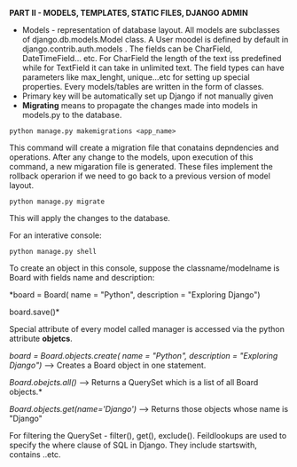 **PART II - MODELS, TEMPLATES, STATIC FILES, DJANGO ADMIN**

* Models - representation of database layout. All models are subclasses of django.db.models.Model class. A User moodel is defined by default in django.contrib.auth.models . The fields can be CharField, DateTimeField... etc. For CharField the length of the text iss predefined while for TextField it can take in unlimited text. The field types can have parameters like max_lenght, unique...etc for setting up special properties. Every models/tables are written in the form of classes.
* Primary key will be automatically set up Django if not manually given
* __Migrating__ means to propagate the changes made into models in models.py to the database.
```
python manage.py makemigrations <app_name>
```
This command will create a migration file that conatains depndencies and operations. After any change to the models, upon execution of this command, a new migaration file is generated. These files implement the rollback operarion if we need to go back to a previous version of model layout.
```
python manage.py migrate
```
This will apply the changes to the database.

For an interative console:
```
python manage.py shell
```
To create an object in this console, suppose the classname/modelname is Board with fields name and description:

*board = Board( name = "Python", description = "Exploring Django")

 board.save()*
 
 Special attribute of every model called manager is accessed via the python attribute **objetcs**.
 
 *board = Board.objects.create( name = "Python", description = "Exploring Django")* --> Creates a Board object in one statement.
 
 *Board.obejcts.all()* --> Returns a QuerySet which is a list of all Board objects.*
 
 *Board.objects.get(name='Django')* --> Returns those objects whose name is "Django"

For filtering the QuerySet - filter(), get(), exclude(). Feildlookups are used to specify the where   	   clause of SQL in Django. They include startswith, contains ..etc.
